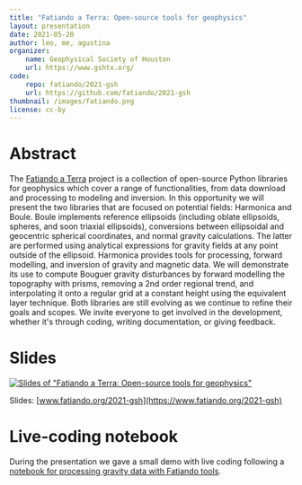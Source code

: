 ```yaml
---
title: "Fatiando a Terra: Open-source tools for geophysics"
layout: presentation
date: 2021-05-20
author: leo, me, agustina
organizer:
    name: Geophysical Society of Houston
    url: https://www.gshtx.org/
code:
    repo: fatiando/2021-gsh
    url: https://github.com/fatiando/2021-gsh
thumbnail: /images/fatiando.png
license: cc-by
---
```


# Abstract

The [Fatiando a Terra](https://www.fatiando.org) project is a collection of
open-source Python libraries for geophysics which cover a range of
functionalities, from data download and processing to modeling and inversion.
In this opportunity we will present the two libraries that are focused on
potential fields: Harmonica and Boule. Boule implements reference ellipsoids
(including oblate ellipsoids, spheres, and soon triaxial ellipsoids),
conversions between ellipsoidal and geocentric spherical coordinates, and
normal gravity calculations. The latter are performed using analytical
expressions for gravity fields at any point outside of the ellipsoid. Harmonica
provides tools for processing, forward modelling, and inversion of gravity and
magnetic data. We will demonstrate its use to compute Bouguer gravity
disturbances by forward modelling the topography with prisms, removing a 2nd
order regional trend, and interpolating it onto a regular grid at a constant
height using the equivalent layer technique. Both libraries are still evolving
as we continue to refine their goals and scopes. We invite everyone to get
involved in the development, whether it's through coding, writing
documentation, or giving feedback.

# Slides

[![Slides of "Fatiando a Terra: Open-source tools for
geophysics"](/images/gsh-2021.jpg)](https://www.fatiando.org/2021-gsh)

Slides: [www.fatiando.org/2021-gsh](https://www.fatiando.org/2021-gsh)

# Live-coding notebook

During the presentation we gave a small demo with live coding following a
[notebook for processing gravity data with Fatiando tools](https://mybinder.org/v2/gh/fatiando/2021-gsh/HEAD?filepath=demo.ipynb).
